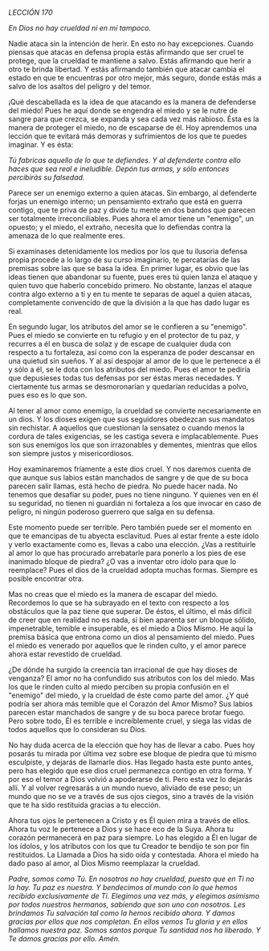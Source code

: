 *LECCIÓN 170*

*En Dios no hay crueldad ni en mí tampoco.*

Nadie ataca sin la intención de herir. En esto no hay excepciones. Cuando piensas que atacas en defensa propia estás afirmando que ser cruel te protege, que la crueldad te mantiene a salvo. Estás afirmando que herir a otro te brinda libertad. Y estás afirmando también que atacar cambia el estado en que te encuentras por otro mejor, más seguro, donde estás más a salvo de los asaltos del peligro y del temor.

¡Qué descabellada es la idea de que atacando es la manera de defenderse del miedo! Pues he aquí donde se engendra el miedo y se le nutre de sangre para que crezca, se expanda y sea cada vez más rabioso. Ésta es la manera de proteger el miedo, no de escaparse de él. Hoy aprendemos una lección que te evitará más demoras y sufrimientos de los que te puedes imaginar. Y es ésta:

_Tú fabricas aquello de lo que te defiendes. Y al defenderte contra ello haces que sea real e ineludible. Depón tus armas, y sólo entonces percibirás su falsedad._

Parece ser un enemigo externo a quien atacas. Sin embargo, al defenderte forjas un enemigo interno; un pensamiento extraño que está en guerra contigo, que te priva de paz y divide tu mente en dos bandos que parecen ser totalmente irreconciliables. Pues ahora el amor tiene un "enemigo", un opuesto; y el miedo, el extraño, necesita que lo defiendas contra la amenaza de lo que realmente eres.

Si examinases detenidamente los medios por los que tu ilusoria defensa propia procede a lo largo de su curso imaginario, te percatarías de las premisas sobre las que se basa la idea. En primer lugar, es obvio que las ideas tienen que abandonar su fuente, pues eres tú quien lanza el ataque y quien tuvo que haberlo concebido primero. No obstante, lanzas el ataque contra algo externo a ti y en tu mente te separas de aquel a quien atacas, completamente convencido de que la división a la que has dado lugar es real.

En segundo lugar, los atributos del amor se le confieren a su "enemigo".  Pues el miedo se convierte en tu refugio y en el protector de tu paz, y recurres a él en busca de solaz y de escape de cualquier duda con respecto a tu fortaleza, así como con la esperanza de poder descansar en una quietud sin sueños. Y al así despojar al amor de lo que le pertenece a él y sólo a él, se le dota con los atributos del miedo. Pues el amor te pediría que depusieses todas tus defensas por ser éstas meras necedades. Y ciertamente tus armas se desmoronarían y quedarían reducidas a polvo, pues eso es lo que son.

Al tener al amor como enemigo, la crueldad se convierte necesariamente en un dios. Y los dioses exigen que sus seguidores obedezcan sus mandatos sin rechistar. A aquellos que cuestionan la sensatez o cuando menos la cordura de tales exigencias, se les castiga severa e implacablemente. Pues son sus enemigos los que son irrazonables y dementes, mientras que ellos son siempre justos y misericordiosos.

Hoy examinaremos fríamente a este dios cruel. Y nos daremos cuenta de que aunque sus labios están manchados de sangre y de que de su boca parecen salir llamas, está hecho de piedra. No puede hacer nada. No tenemos que desafiar su poder, pues no tiene ninguno. Y quienes ven en él su seguridad, no tienen ni guardián ni fortaleza a los que invocar en caso de peligro, ni ningún poderoso guerrero que salga en su defensa.

Este momento puede ser terrible. Pero también puede ser el momento en que te emancipas de tu abyecta esclavitud. Pues al estar frente a este ídolo y verlo exactamente como es, llevas a cabo una elección. ¿Vas a restituirle al amor lo que has procurado arrebatarle para ponerlo a los pies de ese inanimado bloque de piedra? ¿O vas a inventar otro ídolo para que lo reemplace? Pues el dios de la crueldad adopta muchas formas. Siempre es posible encontrar otra.

Mas no creas que el miedo es la manera de escapar del miedo. Recordemos lo que se ha subrayado en el texto con respecto a los obstáculos que la paz tiene que superar. De éstos, el último, el más difícil de creer que en realidad no es nada, si bien aparenta ser un bloque sólido, impenetrable, temible e insuperable, es el miedo a Dios Mismo. He aquí la premisa básica que entrona como un dios al pensamiento del miedo. Pues el miedo es venerado por aquellos que le rinden culto, y el amor parece ahora estar revestido de crueldad.

¿De dónde ha surgido la creencia tan irracional de que hay dioses de venganza? El amor no ha confundido sus atributos con los del miedo. Mas los que le rinden culto al miedo perciben su propia confusión en el "enemigo" del miedo, y la crueldad de éste como parte del amor. ¿Y qué podría ser ahora más temible que el Corazón del Amor Mismo? Sus labios parecen estar manchados de sangre y de su boca parece brotar fuego. Pero sobre todo, Él es terrible e increíblemente cruel, y siega las vidas de todos aquellos que lo consideran su Dios.

No hay duda acerca de la elección que hoy has de llevar a cabo. Pues hoy posarás tu mirada por última vez sobre ese bloque de piedra que tú mismo esculpiste, y dejarás de llamarle dios. Has llegado hasta este punto antes, pero has elegido que ese dios cruel permanezca contigo en otra forma. Y por eso el temor a Dios volvió a apoderarse de ti. Pero esta vez lo dejarás allí. Y al volver regresarás a un mundo nuevo, aliviado de ese peso; un mundo que no se ve a través de sus ojos ciegos, sino a través de la visión que te ha sido restituida gracias a tu elección.

Ahora tus ojos le pertenecen a Cristo y es Él quien mira a través de ellos. Ahora tu voz le pertenece a Dios y se hace eco de la Suya. Ahora tu corazón permanecerá en paz para siempre. Lo has elegido a Él en lugar de los ídolos, y los atributos con los que tu Creador te bendijo te son por fin restituidos. La Llamada a Dios ha sido oída y contestada. Ahora el miedo ha dado paso al amor, al Dios Mismo reemplazar la crueldad.

_Padre, somos como Tú. En nosotros no hay crueldad, puesto que en Ti no la hay. Tu paz es nuestra. Y bendecimos al mundo con lo que hemos recibido exclusivamente de Ti. Elegimos una vez más, y elegimos asimismo por todos nuestros hermanos, sabiendo que son uno con nosotros. Les brindamos Tu salvación tal como la hemos recibido ahora. Y damos gracias por ellos que nos completan. En ellos vemos Tu gloria y en ellos hallamos nuestra paz. Somos santos porque Tu santidad nos ha liberado. Y Te damos gracias por ello. Amén._
